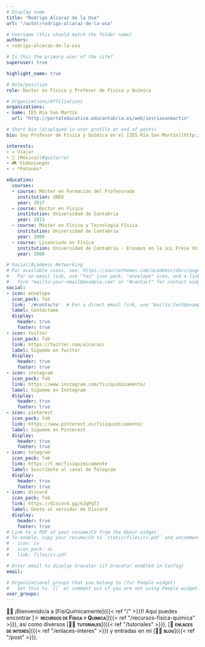 ```yaml
---
# Display name
title: "Rodrigo Alcaraz de la Osa"
url: "/autor/rodrigo-alcaraz-de-la-osa"

# Username (this should match the folder name)
authors:
- rodrigo-alcaraz-de-la-osa

# Is this the primary user of the site?
superuser: true

highlight_name: true

# Role/position
role: Doctor en Física y Profesor de Física y Química

# Organizations/Affiliations
organizations:
- name: IES Ría San Martín
  url: "http://portaleducativo.educantabria.es/web/iesriasanmartin"

# Short bio (displayed in user profile at end of posts)
bio: Soy Profesor de Física y Química en el [IES Ría San Martín](http://portaleducativo.educantabria.es/web/iesriasanmartin) de Cantabria (España).

interests:
- ✈️ Viajar
- 🎸 [Música](#guitarra)
- 🎮 Videojuegos
- ⚛️ *Fotones*

education:
  courses:
  - course: Máster en Formación del Profesorado
    institution: UNED
    year: 2017
  - course: Doctor en Física
    institution: Universidad de Cantabria
    year: 2013
  - course: Máster en Física y Tecnología Física
    institution: Universidad de Cantabria
    year: 2009
  - course: Licenciado en Física
    institution: Universidad de Cantabria · Erasmus en la 🇩🇪 Freie Universität Berlin
    year: 2008

# Social/Academic Networking
# For available icons, see: https://sourcethemes.com/academic/docs/page-builder/#icons
#   For an email link, use "fas" icon pack, "envelope" icon, and a link in the
#   form "mailto:your-email@example.com" or "#contact" for contact widget.
social:
- icon: envelope
  icon_pack: fas
  link: '/#contacto'  # For a direct email link, use "mailto:test@example.org".
  label: Contáctame
  display:
    header: true
    footer: true
- icon: twitter
  icon_pack: fab
  link: https://twitter.com/alcarazr
  label: Sígueme en Twitter
  display:
    header: true
    footer: true
- icon: instagram
  icon_pack: fab
  link: https://www.instagram.com/fisiquimicamente/
  label: Sígueme en Instagram
  display:
    header: true
    footer: true
- icon: pinterest
  icon_pack: fab
  link: https://www.pinterest.es/fisiquimicamente/
  label: Sígueme en Pinterest
  display:
    header: true
    footer: true
- icon: telegram
  icon_pack: fab
  link: https://t.me/fisiquimicamente
  label: Suscríbete al canal de Telegram
  display:
    header: true
    footer: true
- icon: discord
  icon_pack: fab
  link: https://discord.gg/kJqPqTJ
  label: Únete al servidor de Discord
  display:
    header: true
    footer: true
# Link to a PDF of your resume/CV from the About widget.
# To enable, copy your resume/CV to `static/files/cv.pdf` and uncomment the lines below.
# - icon: cv
#   icon_pack: ai
#   link: files/cv.pdf

# Enter email to display Gravatar (if Gravatar enabled in Config)
email:

# Organizational groups that you belong to (for People widget)
#   Set this to `[]` or comment out if you are not using People widget.
user_groups:
---
```


👋🏼 ¡Bienvenido/a a [FisiQuímicamente]({{< ref "/" >}})! Aquí puedes encontrar [⚛️ <span style="font-variant:small-caps;">**recursos de Física y Química**</span>]({{< ref "/recursos-fisica-quimica" >}}), así como diversos [👐🏼 <span style="font-variant:small-caps;">**tutoriales**</span>]({{< ref "/tutoriales" >}}), [🔗 <span style="font-variant:small-caps;">**enlaces de interés**</span>]({{< ref "/enlaces-interes" >}}) y entradas en mi [✍🏼 <span style="font-variant:small-caps;">**blog**</span>]({{< ref "/post" >}}).
